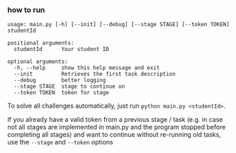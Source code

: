 ### how to run

```
usage: main.py [-h] [--init] [--debug] [--stage STAGE] [--token TOKEN] studentId

positional arguments:
  studentId      Your student ID

optional arguments:
  -h, --help     show this help message and exit
  --init         Retrieves the first task description
  --debug        better logging
  --stage STAGE  stage to continue on
  --token TOKEN  token for stage
```

To solve all challenges automatically, just run `python main.py <studentId>`.

If you already have a valid token from a previous stage / task (e.g. in case not all stages are implemented in main.py and the program stopped before completing all stages) and want to continue without re-running old tasks, use the `--stage` and `--token` options

